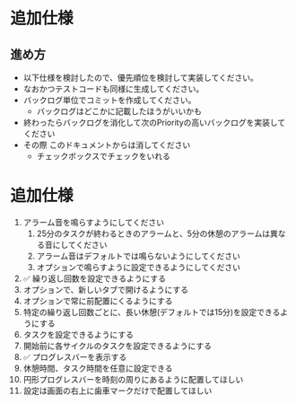 # 追加仕様

## 進め方
- 以下仕様を検討したので、優先順位を検討して実装してください。
- なおかつテストコードも同様に生成してください。
- バックログ単位でコミットを作成してください。
  - バックログはどこかに記載したほうがいいかも
- 終わったらバックログを消化して次のPriorityの高いバックログを実装してください
- その際 このドキュメントからは消してください
  - チェックボックスでチェックをいれる
  
# 追加仕様
1. アラーム音を鳴らすようにしてください
   1. 25分のタスクが終わるときのアラームと、5分の休憩のアラームは異なる音にしてください
   2. アラーム音はデフォルトでは鳴らないようにしてください
   3. オプションで鳴らすように設定できるようにしてください
2. ✅ 繰り返し回数を設定できるようにする
3. オプションで、新しいタブで開けるようにする
4. オプションで常に前配置にくるようにする
5. 特定の繰り返し回数ごとに、長い休憩(デフォルトでは15分)を設定できるようにする
6. タスクを設定できるようにする
7. 開始前に各サイクルのタスクを設定できるようにする
8. ✅ プログレスバーを表示する
9. 休憩時間、タスク時間を任意に設定できる
10. 円形プログレスバーを時刻の周りにあるように配置してほしい
11. 設定は画面の右上に歯車マークだけで配置してほしい